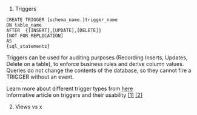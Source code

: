1. Triggers
```
CREATE TRIGGER [schema_name.]trigger_name
ON table_name
AFTER  {[INSERT],[UPDATE],[DELETE]}
[NOT FOR REPLICATION]
AS
{sql_statements}
```
Triggers can be used for auditing purposes (Recording Inserts, Updates, Delete on a table), to enforce business rules and derive column values.\
Queries do not change the contents of the database, so they cannot fire a TRIGGER without an event.

Learn more about different trigger types from [here](https://www.sqlservertutorial.net/sql-server-triggers/)\
Informative article on triggers and their usability 
[[1]](https://www.databasejournal.com/features/mysql/the-wonderful-and-not-so-wonderful-things-about-mysql-triggers.html)
[[2]](https://www.red-gate.com/simple-talk/sql/t-sql-programming/triggers-threat-menace/)

2. Views vs x